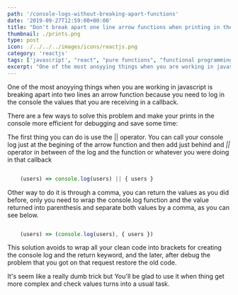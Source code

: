 ```yaml
---
path: '/console-logs-without-breaking-apart-functions'
date: '2019-09-27T12:59:00+00:00'
title: "Don't break apart one line arrow functions when printing in the console"
thumbnail: ./prints.png
type: post
icon: ./../../../images/icons/reactjs.png
category: 'reactjs'
tags: ['javascript', "react", "pure functions", "functional programming"]
excerpt: "One of the most anoyying things when you are working in javascript is breaking apart into two lines an arrow function because you need to log in the console the values that you are receiving in your callback"
---
```


One of the most anoyying things when you are working in javascript is breaking apart into two lines an arrow function because you need to log in the console the values that you are receiving in a callback.

There are a few ways to solve this problem and make your prints in the console more efficient for debugging and save some time:

The first thing you can do is use the || operator. You can call your console log just at the begining of the arrow function and then add just behind and _||_ operator in between of the log and the function or whatever you were doing in that callback 

```js

    (users) => console.log(users) || { users }

```

Other way to do it is through a comma, you can return the values as you did before, only you need to wrap the console.log function and the value returned into parenthesis and separate both values by a comma, as you can see below. 

```js

    (users) => (console.log(users), { users })

```

This solution avoids to wrap all your clean code into brackets for creating the console log and the return keyword, and the later, after debug the problem that you got on that request restore the old code.

It's seem like a really dumb trick but You'll be glad to use it when thing get more complex and check values turns into a usual task.